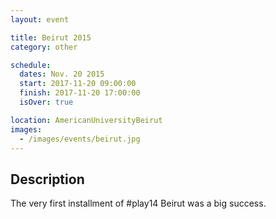 ```yaml
---
layout: event

title: Beirut 2015
category: other

schedule:
  dates: Nov. 20 2015
  start: 2017-11-20 09:00:00
  finish: 2017-11-20 17:00:00
  isOver: true

location: AmericanUniversityBeirut
images:
  - /images/events/beirut.jpg
---
```


## Description
The very first installment of #play14 Beirut was a big success.
